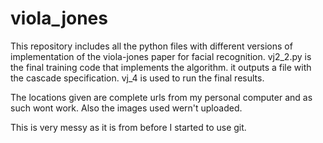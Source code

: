 # viola_jones
This repository includes all the python files with different versions of implementation of the viola-jones paper for facial recognition. 
vj2_2.py is the final training code that implements the algorithm. it outputs a file with the cascade specification.
vj_4 is used to run the final results.

The locations given are complete urls from my personal computer and as such wont work. Also the images used wern't uploaded.

This is very messy as it is from before I started to use git.

